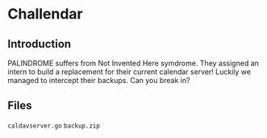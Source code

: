 # Challendar

## Introduction

PALINDROME suffers from Not Invented Here symdrome. They assigned an intern to build a replacement for their current calendar server! Luckily we managed to intercept their backups. Can you break in?

## Files

`caldavserver.go`
`backup.zip`